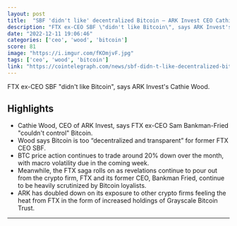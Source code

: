 ```yaml
---
layout: post
title:  "SBF 'didn't like' decentralized Bitcoin — ARK Invest CEO Cathie Wood"
description: "FTX ex-CEO SBF \"didn't like Bitcoin\", says ARK Invest's Cathie Wood."
date: "2022-12-11 19:06:46"
categories: ['ceo', 'wood', 'bitcoin']
score: 81
image: "https://i.imgur.com/fKOmjvF.jpg"
tags: ['ceo', 'wood', 'bitcoin']
link: "https://cointelegraph.com/news/sbf-didn-t-like-decentralized-bitcoin-ark-invest-ceo-cathie-wood"
---
```


FTX ex-CEO SBF \"didn't like Bitcoin\", says ARK Invest's Cathie Wood.

## Highlights

- Cathie Wood, CEO of ARK Invest, says FTX ex-CEO Sam Bankman-Fried "couldn't control" Bitcoin.
- Wood says Bitcoin is too “decentralized and transparent” for former FTX CEO SBF.
- BTC price action continues to trade around 20% down over the month, with macro volatility due in the coming week.
- Meanwhile, the FTX saga rolls on as revelations continue to pour out from the crypto firm, FTX and its former CEO, Bankman Fried, continue to be heavily scrutinized by Bitcoin loyalists.
- ARK has doubled down on its exposure to other crypto firms feeling the heat from FTX in the form of increased holdings of Grayscale Bitcoin Trust.

---
